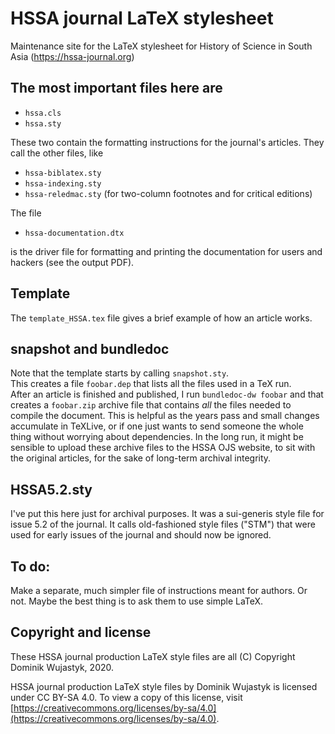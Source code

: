 # HSSA journal LaTeX stylesheet
Maintenance site for the LaTeX stylesheet for History of Science in South Asia (https://hssa-journal.org)

## The most important files here are 

* `hssa.cls`
* `hssa.sty`

These two contain the formatting instructions for the journal's articles.  They call the other files, like

* `hssa-biblatex.sty`
* `hssa-indexing.sty`
* `hssa-reledmac.sty`  (for two-column footnotes and for critical editions)

The file 

* `hssa-documentation.dtx`

is the driver file for formatting and printing the documentation for users and hackers (see the output PDF).

## Template

The `template_HSSA.tex` file gives a brief example of how an article works.  

## snapshot and bundledoc 
Note that the template starts by calling `snapshot.sty`.  
This creates a file `foobar.dep` that lists all the files used in a TeX run.  
After an article is finished and published, I run `bundledoc-dw foobar` and that creates a `foobar.zip` archive file 
that contains *all* the files needed to compile the document.  This is helpful as the years pass and small changes accumulate
in TeXLive, or if one just wants to send someone the whole thing without worrying about dependencies.  In the long run,
it might be sensible to upload these archive files to the HSSA OJS website, to sit with the original articles, for the sake
of long-term archival integrity.

## HSSA5.2.sty
I've put this here just for archival purposes. It was a sui-generis style file for issue 5.2 of the journal.  It calls old-fashioned style files ("STM") that were used for early issues of the journal and should now be ignored.

## To do:

Make a separate, much simpler file of instructions meant for authors.  Or not.  Maybe the best thing is to ask them to use simple LaTeX.

## Copyright and license

These HSSA journal production LaTeX style files are all (C) Copyright Dominik Wujastyk, 2020.

HSSA journal production LaTeX style files by Dominik Wujastyk is licensed under CC BY-SA 4.0. To view a copy of this license, visit [https://creativecommons.org/licenses/by-sa/4.0](https://creativecommons.org/licenses/by-sa/4.0).
